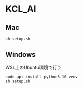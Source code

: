# KCL_AI

## Mac
```
sh setup.sh
```

## Windows

<!-- ```sh
amane1023@amane1023:~/KCL_AI$ sh setup.sh
The virtual environment was not created successfully because ensurepip is not
available.  On Debian/Ubuntu systems, you need to install the python3-venv
package using the following command.

    apt install python3.10-venv

You may need to use sudo with that command.  After installing the python3-venv
package, recreate your virtual environment.

Failing command: /home/amane1023/KCL_AI/venv/bin/python3

setup.sh: 2: .: cannot open ./venv/bin/activate: No such file
```
このようなエラーが出た場合は、以下のコマンドを実行する -->
WSL上のUbuntu環境で行う
```
sudo apt install python3.10-venv
sh setup.sh
```

